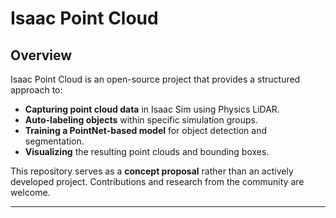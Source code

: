 # Isaac Point Cloud

## Overview  
Isaac Point Cloud is an open-source project that provides a structured approach to:
- **Capturing point cloud data** in Isaac Sim using Physics LiDAR.
- **Auto-labeling objects** within specific simulation groups.
- **Training a PointNet-based model** for object detection and segmentation.
- **Visualizing** the resulting point clouds and bounding boxes.

This repository serves as a **concept proposal** rather than an actively developed project. Contributions and research from the community are welcome.

---